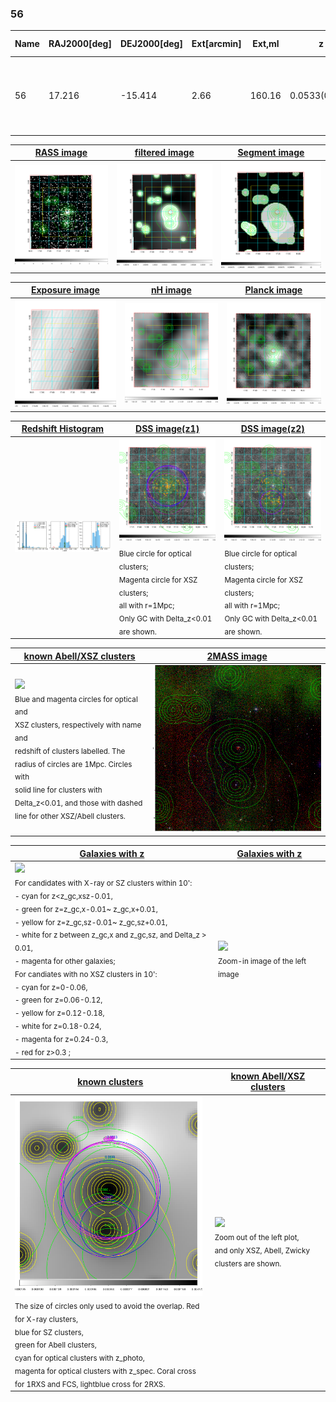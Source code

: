 <div STYLE="page-break-after: always;"></div>

### 56

|Name|RAJ2000[deg]|DEJ2000[deg] |Ext[arcmin]| Ext,ml | z | z_src| C|GC(XSZ,Delta_z<0.01)| GC(OPT,Delta_z<0.01)|GC| R_sig[arcmin] | R500[arcmin] | R500[Mpc]| CRsig[c/s] | CR500[c/s] |L500[1E44 erg/s]|F500[1E-12 erg/s/cm^2]| M500[1E14 Msun]|Tx[keV]|Cnt_sig|Beta|Rc[arcmin]|Comment|Alias|
|---|---|---|---|---|---|------|---|--------|---------|----------|---|---|---|---|---|---|---|---|---|---|---|---|---|---|
|56| 17.216| -15.414| 2.66| 160.16| 0.0533(0.005)| z1, z_xsz| B| L03, MCXC, PSZ2, Tar, XB| A, N, W| A, L03, MCXC, N, PSZ2, Tar, W, XB| 32.106| 14.724| 0.917| 0.829(0.067)| 0.761(0.062)| 0.987(0.061)| 14.623(0.900)| 2.31(0.07)| 3.65(0.07)| 390.0| 0.503(-0.002+0.005)| 2.634(-0.138+0.156)| -| k331|

|[RASS image](../image/56/56_img.pdf)|[filtered image](../image/56/56_fil.pdf)|[Segment image](../image/56/56_seg.pdf)|
|-------------------|--------------------|-------------------|
| <img src="../image/56/56_img.png" width="300">  | <img src="../image/56/56_fil.png" width="300">   | <img src="../image/56/56_seg.png" width="300">  |

|[Exposure image](../image/56/56_mex.pdf)| [nH image](../image/56/56_nh.pdf)| [Planck image](../image/56/56_p.pdf)|
|-------------------|--------------------|-------------------|
|<img src="../image/56/56_mex.png" width="300">   | <img src="../image/56/56_nh.png" width="300">    | <img src="../image/56/56_p.png" width="300"> |

|[Redshift Histogram](../image/56/56_zg.pdf) | [DSS image(z1)](../image/56/56_dss_z1.pdf)      |  [DSS image(z2)](../image/56/56_dss_z2.pdf)    |
|-------------------|--------------------|-------------------|
|<img src="../image/56/56_zg.png" width="300"> |<img src="../image/56/56_dss_z1.png" width="300"> <sub><br>Blue circle for optical clusters; <br>Magenta circle for XSZ clusters; <br>all with r=1Mpc; <br>Only GC with Delta_z<0.01 are shown. </sub>| <img src="../image/56/56_dss_z2.png" width="300"><sub><br>Blue circle for optical clusters; <br>Magenta circle for XSZ clusters; <br>all with r=1Mpc; <br>Only GC with Delta_z<0.01 are shown. </sub> |

|[known Abell/XSZ clusters](../image/56/56_m.pdf) | [2MASS image](../image/56/56_2mass.pdf)      |
|-------------------|-------------------|
|<img src=../image/56/56_m.png width="300"> <br><sub>Blue and magenta circles for optical and <br>XSZ clusters, respectively with name and <br>redshift of clusters labelled. The <br>radius of circles are 1Mpc. Circles with <br>solid line for clusters with <br>Delta_z<0.01, and those with dashed <br>line for other XSZ/Abell clusters.        </sub>|<img src="../image/56/56_2mass.png" width="300">  |

|[Galaxies with z](../image/56/56_opt_ned.pdf) |[Galaxies with z](../image/56/56_opt_ned_zoom.pdf) |
|-------------------|-------------------|
| <img src=../image/56/56_opt_ned.png width="300"> <br><sub> For candidates with X-ray or SZ clusters within 10': <br> - cyan for z<z_gc,xsz-0.01, <br> - green for z=z_gc,x-0.01~ z_gc,x+0.01, <br> - yellow for z=z_gc,sz-0.01~ z_gc,sz+0.01, <br> - white for z between z_gc,x and z_gc,sz, and Delta_z > 0.01, <br> - magenta for other galaxies; <br>For candiates with no XSZ clusters in 10': <br> - cyan for z=0-0.06, <br> - green for z=0.06-0.12, <br> - yellow for z=0.12-0.18, <br> - white for z=0.18-0.24, <br> - magenta for z=0.24-0.3, <br> - red for z>0.3 ;  </sub>|<img src=../image/56/56_opt_ned_zoom.png width="300">  <br><sub> Zoom-in image of the left image</sub>|

|[known clusters](../image/56/56_gc.pdf) |[known Abell/XSZ clusters](../image/56/56_gc_large.pdf) |
|-------------------|-------------------|
| <img src=../image/56/56_gc.png width="300"> <br><sub> The size of circles only used to avoid the overlap. Red for X-ray clusters, <br> blue for SZ clusters, <br> green for Abell clusters, <br> cyan for optical clusters with z_photo, <br> magenta for optical clusters with z_spec. Coral cross for 1RXS and FCS, lightblue cross for 2RXS. </sub>|<img src=../image/56/56_gc_large.png width="300"> <br><sub> Zoom out of the left plot, <br> and only XSZ, Abell, Zwicky clusters are shown. </sub> |



